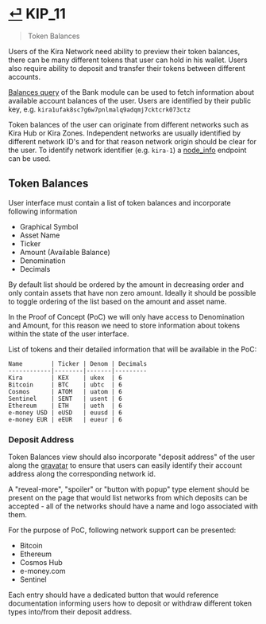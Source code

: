# [⏎](README.md#Roadmap) KIP_11
> Token Balances

Users of the Kira Network need ability to preview their token balances, there can be many different tokens that user can hold in his wallet. Users also require ability to deposit and transfer their tokens between different accounts.

[Balances query](\spec\rpc\endpoints\bank.md#Query-Balances) of the Bank module can be used to fetch information about available account balances of the user. Users are identified by their public key, e.g. `kira1ufak8sc7g6w7pnlmalq9adqmj7cktcrk073ctz`

Token balances of the user can originate from different networks such as Kira Hub or Kira Zones. Independent networks are usually identified by different network ID's and for that reason network origin should be clear for the user. To identify network identifier (e.g. `kira-1`) a [node_info](\spec\rpc\endpoints\status.md#Node-Info) endpoint can be used.

## Token Balances

User interface must contain a list of token balances and incorporate following information
* Graphical Symbol
* Asset Name
* Ticker
* Amount (Available Balance)
* Denomination
* Decimals

By default list should be ordered by the amount in decreasing order and only contain assets that have non zero amount. Ideally it should be possible to toggle ordering of the list based on the amount and asset name.

In the Proof of Concept (PoC) we will only have access to Denomination and Amount, for this reason we need to store information about tokens within the state of the user interface.

List of tokens and their detailed information that will be available in the PoC:
```
Name        | Ticker | Denom | Decimals
------------|--------|-------|---------
Kira        | KEX    | ukex  | 6
Bitcoin     | BTC    | ubtc  | 6
Cosmos      | ATOM   | uatom | 6
Sentinel    | SENT   | usent | 6
Ethereum    | ETH    | ueth  | 6
e-money USD | eUSD   | euusd | 6
e-money EUR | eEUR   | eueur | 6
```

### Deposit Address 

Token Balances view should also incorporate "deposit address" of the user along the [gravatar](https://github.com/gitcoinco/ethavatar) to ensure that users can easily identify their account address along the corresponding network id.

A "reveal-more", "spoiler" or "button with popup" type element should be present on the page that would list networks from which deposits can be accepted - all of the networks should have a name and logo associated with them.

For the purpose of PoC, following network support can be presented:
* Bitcoin
* Ethereum
* Cosmos Hub
* e-money.com
* Sentinel

Each entry should have a dedicated button that would reference documentation informing users how to deposit or withdraw different token types into/from their deposit address.

